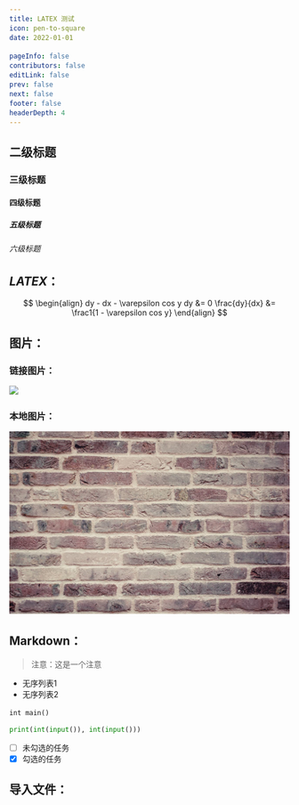 ```yaml
---
title: LATEX 测试
icon: pen-to-square
date: 2022-01-01

pageInfo: false
contributors: false
editLink: false
prev: false
next: false
footer: false
headerDepth: 4
---
```


## 二级标题

### 三级标题

#### 四级标题

##### 五级标题

###### 六级标题

## $LATEX$：

$$
\begin{align}
dy - dx - \varepsilon cos y dy &= 0
\frac{dy}{dx} &= \frac1{1 - \varepsilon cos y}
\end{align}
$$

## 图片：

### 链接图片：

![](https://t.alcy.cc/pc/)

### 本地图片：

![](assets/images/cover1.jpg)

## Markdown：

> 注意：这是一个注意

- 无序列表1
- 无序列表2

`int main()`

```python
print(int(input()), int(input()))
```

- [ ] 未勾选的任务
- [x] 勾选的任务

## 导入文件：

<!-- @include: temp.txt -->